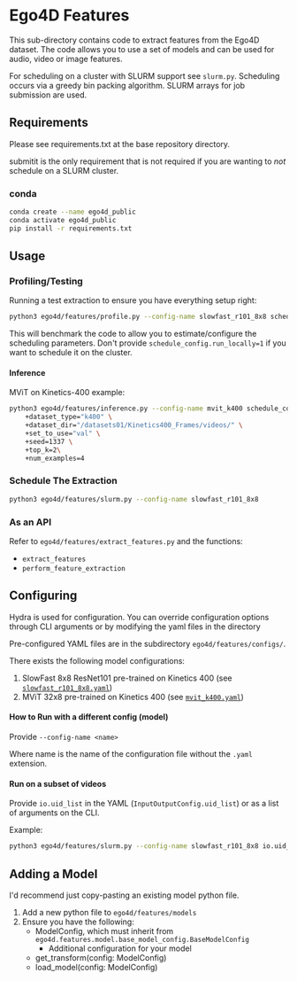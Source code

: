 # Ego4D Features

This sub-directory contains code to extract features from the Ego4D dataset.
The code allows you to use a set of models and can be used for audio, video or
image features.

For scheduling on a cluster with SLURM support see `slurm.py`. Scheduling
occurs via a greedy bin packing algorithm. SLURM arrays for job submission are
used.

## Requirements

Please see requirements.txt at the base repository directory.

submitit is the only requirement that is not required if you are wanting to
*not* schedule on a SLURM cluster.

### conda

```sh
conda create --name ego4d_public
conda activate ego4d_public
pip install -r requirements.txt
```

## Usage

### Profiling/Testing
Running a test extraction to ensure you have everything setup right:

```sh
python3 ego4d/features/profile.py --config-name slowfast_r101_8x8 schedule_config.run_locally=1
```

This will benchmark the code to allow you to estimate/configure the scheduling
parameters. Don't provide `schedule_config.run_locally=1` if you want to
schedule it on the cluster.


#### Inference

MViT on Kinetics-400 example:
```sh
python3 ego4d/features/inference.py --config-name mvit_k400 schedule_config.run_locally=1 \
    +dataset_type="k400" \
    +dataset_dir="/datasets01/Kinetics400_Frames/videos/" \
    +set_to_use="val" \
    +seed=1337 \
    +top_k=2\
    +num_examples=4
```


### Schedule The Extraction

```sh
python3 ego4d/features/slurm.py --config-name slowfast_r101_8x8
```

### As an API

Refer to `ego4d/features/extract_features.py` and the functions:
- `extract_features`
- `perform_feature_extraction`


## Configuring

Hydra is used for configuration. You can override configuration options through
CLI arguments or by modifying the yaml files in the directory

Pre-configured YAML files are in the subdirectory `ego4d/features/configs/`.

There exists the following model configurations:
1. SlowFast 8x8 ResNet101 pre-trained on Kinetics 400 (see [`slowfast_r101_8x8.yaml`](ego4d/features/configs/slowfast_r101_8x8.yaml))
2. MViT 32x8 pre-trained on Kinetics 400 (see [`mvit_k400.yaml`](ego4d/features/configs/mvit_k400.yaml))

#### How to Run with a different config (model)

Provide `--config-name <name>`

Where name is the name of the configuration file without the `.yaml` extension.

#### Run on a subset of videos

Provide `io.uid_list` in the YAML (`InputOutputConfig.uid_list`) or as a list of arguments on the CLI.

Example:

```bash
python3 ego4d/features/slurm.py --config-name slowfast_r101_8x8 io.uid_list="[000a3525-6c98-4650-aaab-be7d2c7b9402]"
```

## Adding a Model

I'd recommend just copy-pasting an existing model python file.

1. Add a new python file to `ego4d/features/models`
2. Ensure you have the following:
    - ModelConfig, which must inherit from `ego4d.features.model.base_model_config.BaseModelConfig`
        - Additional configuration for your model
    - get_transform(config: ModelConfig)
    - load_model(config: ModelConfig)
